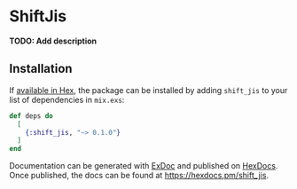 # ShiftJis

**TODO: Add description**

## Installation

If [available in Hex](https://hex.pm/docs/publish), the package can be installed
by adding `shift_jis` to your list of dependencies in `mix.exs`:

```elixir
def deps do
  [
    {:shift_jis, "~> 0.1.0"}
  ]
end
```

Documentation can be generated with [ExDoc](https://github.com/elixir-lang/ex_doc)
and published on [HexDocs](https://hexdocs.pm). Once published, the docs can
be found at <https://hexdocs.pm/shift_jis>.

